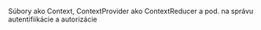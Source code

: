 Súbory ako Context, ContextProvider ako ContextReducer a pod. na správu autentifiikácie a autorizácie

